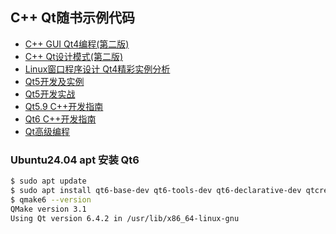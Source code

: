 ## C++ Qt随书示例代码

- [C++ GUI Qt4编程(第二版)](Cpp.GUI.Programming.with.Qt4)
- [C++ Qt设计模式(第二版)](Design.Patterns.in.Cpp.with.Qt)
- [Linux窗口程序设计 Qt4精彩实例分析](Linux.Windows.Programming.With.Qt4)
- [Qt5开发及实例](Qt5.Development.And.Example)
- [Qt5开发实战](Qt5.Programming.Guide)
- [Qt5.9 C++开发指南](Qt5_9.Cpp.Developing.Guide)
- [Qt6 C++开发指南](Qt6.Cpp.Developing.Guide)
- [Qt高级编程](Advanced.Qt.Programming)

### Ubuntu24.04 apt 安装 Qt6

```bash
$ sudo apt update
$ sudo apt install qt6-base-dev qt6-tools-dev qt6-declarative-dev qtcreator
$ qmake6 --version
QMake version 3.1
Using Qt version 6.4.2 in /usr/lib/x86_64-linux-gnu
```
